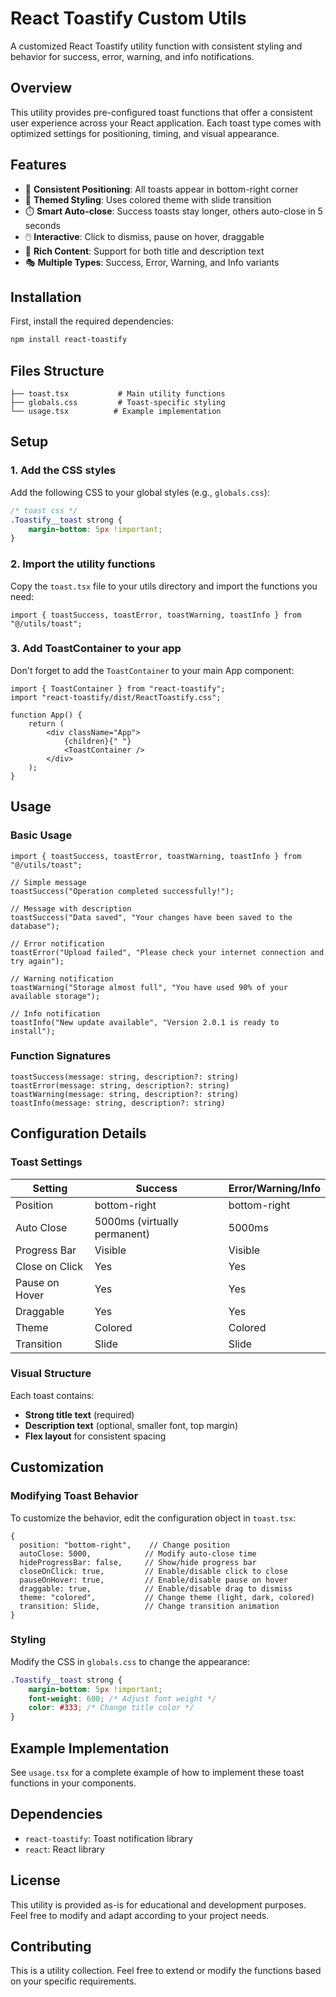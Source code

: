 # React Toastify Custom Utils

A customized React Toastify utility function with consistent styling and behavior for success, error, warning, and info notifications.

## Overview

This utility provides pre-configured toast functions that offer a consistent user experience across your React application. Each toast type comes with optimized settings for positioning, timing, and visual appearance.

## Features

-   🎯 **Consistent Positioning**: All toasts appear in bottom-right corner
-   🎨 **Themed Styling**: Uses colored theme with slide transition
-   ⏱️ **Smart Auto-close**: Success toasts stay longer, others auto-close in 5 seconds
-   🖱️ **Interactive**: Click to dismiss, pause on hover, draggable
-   📝 **Rich Content**: Support for both title and description text
-   🎭 **Multiple Types**: Success, Error, Warning, and Info variants

## Installation

First, install the required dependencies:

```bash
npm install react-toastify
```

## Files Structure

```
├── toast.tsx           # Main utility functions
├── globals.css         # Toast-specific styling
└── usage.tsx          # Example implementation
```

## Setup

### 1. Add the CSS styles

Add the following CSS to your global styles (e.g., `globals.css`):

```css
/* toast css */
.Toastify__toast strong {
	margin-bottom: 5px !important;
}
```

### 2. Import the utility functions

Copy the `toast.tsx` file to your utils directory and import the functions you need:

```tsx
import { toastSuccess, toastError, toastWarning, toastInfo } from "@/utils/toast";
```

### 3. Add ToastContainer to your app

Don't forget to add the `ToastContainer` to your main App component:

```tsx
import { ToastContainer } from "react-toastify";
import "react-toastify/dist/ReactToastify.css";

function App() {
	return (
		<div className="App">
			{children}{" "}
			<ToastContainer />
		</div>
	);
}
```

## Usage

### Basic Usage

```tsx
import { toastSuccess, toastError, toastWarning, toastInfo } from "@/utils/toast";

// Simple message
toastSuccess("Operation completed successfully!");

// Message with description
toastSuccess("Data saved", "Your changes have been saved to the database");

// Error notification
toastError("Upload failed", "Please check your internet connection and try again");

// Warning notification
toastWarning("Storage almost full", "You have used 90% of your available storage");

// Info notification
toastInfo("New update available", "Version 2.0.1 is ready to install");
```

### Function Signatures

```tsx
toastSuccess(message: string, description?: string)
toastError(message: string, description?: string)
toastWarning(message: string, description?: string)
toastInfo(message: string, description?: string)
```

## Configuration Details

### Toast Settings

| Setting        | Success                        | Error/Warning/Info |
| -------------- | ------------------------------ | ------------------ |
| Position       | bottom-right                   | bottom-right       |
| Auto Close     | 5000ms (virtually permanent) | 5000ms             |
| Progress Bar   | Visible                        | Visible            |
| Close on Click | Yes                            | Yes                |
| Pause on Hover | Yes                            | Yes                |
| Draggable      | Yes                            | Yes                |
| Theme          | Colored                        | Colored            |
| Transition     | Slide                          | Slide              |

### Visual Structure

Each toast contains:

-   **Strong title text** (required)
-   **Description text** (optional, smaller font, top margin)
-   **Flex layout** for consistent spacing

## Customization

### Modifying Toast Behavior

To customize the behavior, edit the configuration object in `toast.tsx`:

```tsx
{
  position: "bottom-right",    // Change position
  autoClose: 5000,            // Modify auto-close time
  hideProgressBar: false,     // Show/hide progress bar
  closeOnClick: true,         // Enable/disable click to close
  pauseOnHover: true,         // Enable/disable pause on hover
  draggable: true,            // Enable/disable drag to dismiss
  theme: "colored",           // Change theme (light, dark, colored)
  transition: Slide,          // Change transition animation
}
```

### Styling

Modify the CSS in `globals.css` to change the appearance:

```css
.Toastify__toast strong {
	margin-bottom: 5px !important;
	font-weight: 600; /* Adjust font weight */
	color: #333; /* Change title color */
}
```

## Example Implementation

See `usage.tsx` for a complete example of how to implement these toast functions in your components.

## Dependencies

-   `react-toastify`: Toast notification library
-   `react`: React library

## License

This utility is provided as-is for educational and development purposes. Feel free to modify and adapt according to your project needs.

## Contributing

This is a utility collection. Feel free to extend or modify the functions based on your specific requirements.
